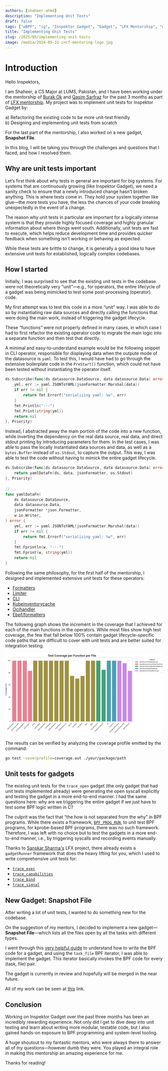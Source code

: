 ```yaml
---
authors: [shaheer-ahmd]
description: "Implementing Unit Tests"
draft: false
tags: ["eBPF", "ig", "Inspektor Gadget", "Gadget", "LFX Mentorship", "unit tests", "testing"]
title: "Implementing Unit Tests"
slug: /2025/05/implementing-unit-tests
image: /media/2024-05-31-cncf-mentoring-logo.jpg
---
```


# Introduction

Hello Inspektors,

I am Shaheer, a CS Major at LUMS, Pakistan, and I have been working under the mentorship of [Burak Ok](https://github.com/burak-ok) and [Qasim Sarfraz](https://github.com/mqasimsarfraz/) for the past 3 months as part of [LFX mentorship](https://mentorship.lfx.linuxfoundation.org/project/d3a1a899-1ca0-4e10-a402-01ef6fde26f2). My project was to implement unit tests for Inspektor Gadget by:  

a) Refactoring the existing code to be more unit-test friendly  
b) Designing and implementing unit tests from scratch  

For the last part of the mentorship, I also worked on a new gadget, **Snapshot File**.

In this blog, I will be taking you through the challenges and questions that I faced, and how I resolved them.

<!-- truncate -->

## Why are unit tests important

Let’s first think about why tests in general are important for big systems.
For systems that are continuously growing (like Inspektor Gadget), we need a sanity check to ensure that a newly introduced change hasn’t broken anything.
This is where tests come in.
They hold your system together like glue—the more tests you have, the less the chances of your code breaking unexpectedly in the event of a change.

The reason why unit tests in particular are important for a logically intense system is that they provide highly focused coverage and highly granular information about where things went south. Additionally, unit tests are fast to execute, which helps reduce development time and provides quicker feedback when something isn’t working or behaving as expected.

While these tests are brittle to change, it is generally a good idea to have extensive unit tests for established, logically complex codebases.

## How I started

Initially, I was surprised to see that the existing unit tests in the codebase were not theoretically very “unit”—e.g., for operators, the entire lifecycle of a gadget was being mimicked to test some post-processing (operator) code.

My first attempt was to test this code in a more “unit” way. I was able to do so by instantiating raw data sources and directly calling the functions that were doing the main work, instead of triggering the gadget lifecycle.

These “functions” were not properly defined in many cases, in which case I had to first refactor the existing operator code to migrate the main logic into a separate function and then test that directly. 

A minimal and easy-to-understand example would be the following snippet in CLI operator, responsible for displaying data when the outpute mode of the datasource is `yaml`. To test this, I would have had to go through the extensive boilerplate code in the `PreStart()` function, which could not have been tested without instantiating the operator itself.

```go
ds.Subscribe(func(ds datasource.DataSource, data datasource.Data) error {
	yml, err := yaml.JSONToYAML(jsonFormatter.Marshal(data))
	if err != nil {
		return fmt.Errorf("serializing yaml: %w", err)
	}
	fmt.Println("---")
	fmt.Print(string(yml))
	return nil
}, Priority)
```
Instead, I abstracted away the main portion of the code into a new function, while inverting the dependency on the real data source, real data, and direct stdout printing by introducing parameters for them. In the test cases, I was able to pass the locally instantiated data sources and data, as well as a `bytes.Buffer` instead of `os.Stdout`, to capture the output. This way, I was able to test the code without having to mimick the entire gadget lifecycle.
```go
ds.Subscribe(func(ds datasource.DataSource, data datasource.Data) error {
	return yamlDataFn(ds, data, jsonFormatter, os.Stdout)
}, Priority)

//...
func yamlDataFn(
	ds datasource.DataSource,
	data datasource.Data,
	jsonFormatter *json.Formatter,
	w io.Writer,
) error {
	yml, err := yaml.JSONToYAML(jsonFormatter.Marshal(data))
	if err != nil {
		return fmt.Errorf("serializing yaml: %w", err)
	}
	fmt.Fprintln(w, "---")
	fmt.Fprint(w, string(yml))
	return nil
}
```

Following the same philosophy, for the first half of the mentorship, I designed and implemented extensive unit tests for these operators:

- [Formatters](https://github.com/inspektor-gadget/inspektor-gadget/pull/4205) 
- [Limiter](https://github.com/inspektor-gadget/inspektor-gadget/pull/4234)
- [CLI](https://github.com/inspektor-gadget/inspektor-gadget/pull/4241)  
- [Kubeinventorycache](https://github.com/inspektor-gadget/inspektor-gadget/pull/4282)  
- [Ocihandler](https://github.com/inspektor-gadget/inspektor-gadget/pull/4289)  
- [Ebpf/formatters](https://github.com/inspektor-gadget/inspektor-gadget/pull/4249)  

The following graph shows the increment in the coverage that I achieved for each of the main functions in the operators. While most files show high test coverage, the few that fall below 100% contain gadget lifecycle-specific code paths that are difficult to cover with unit tests and are better suited for integration testing.

![Coverage](../static/media/2025-06-10-implementing-unit-tests.png)

The results can be verified by analyzing the coverage profile emitted by the command:

```bash
go test -coverprofile=coverage.out ./your/package/path
````


## Unit tests for gadgets

The existing unit tests for the `trace_open` gadget (the only gadget that had unit tests implemented already) were generating the open syscall explicitly and testing the gadget in a more end-to-end manner. I had the same questions here: why are we triggering the entire gadget if we just have to test some BPF logic written in C?

The culprit was the fact that “the how is not separated from the why” in BPF programs. While there exists a framework, [`BPF_PROG_RUN`](https://docs.kernel.org/bpf/bpf_prog_run.html), to unit test BPF programs, for kprobe-based BPF programs, there was no such framework. Therefore, I was left with no choice but to test the gadgets in a more end-to-end manner, i.e., by triggering syscalls and recording events manually.

Thanks to [Sanskar Sharma\'s](https://inspektor-gadget.io/blog/2024/12/inspektor-gadget-unittesting-framework/) LFX project, there already exists a `gadgetRunner` framework that does the heavy lifting for you, which I used to write comprehensive unit tests for:

* [`trace_exec`](https://github.com/inspektor-gadget/inspektor-gadget/pull/4348)
* [`trace_capabilities`](https://github.com/inspektor-gadget/inspektor-gadget/pull/4403)
* [`trace_bind`](https://github.com/inspektor-gadget/inspektor-gadget/pull/4413)
* [`trace_signal`](https://github.com/inspektor-gadget/inspektor-gadget/pull/4453)

## New Gadget: Snapshot File

After writing a lot of unit tests, I wanted to do something new for the codebase.

On the suggestion of my mentors, I decided to implement a new gadget—**Snapshot File**—which lists all the files open by all the tasks with different types.

I went through this [very helpful guide](https://github.com/inspektor-gadget/Contribfest-KubeCon-Europe2025/tree/main/labs/build-your-first-gadget) to understand how to write the BPF code for a gadget, and using the `task_file` BPF iterator, I was able to implement the gadget. This iterator basically invokes the BPF code for every (task, file) pair.

The gadget is currently in review and hopefully will be merged in the near future.

All of my work can be seen at [this](https://github.com/inspektor-gadget/inspektor-gadget/pulls?q=is%3Aany+is%3Apr+author%3AShaheer-Ahmd+) link.

## Conclusion

Working on Inspektor Gadget over the past three months has been an incredibly rewarding experience. Not only did I get to dive deep into unit testing and learn about writing more modular, testable code, but I also gained hands-on exposure to BPF programming and system-level tooling.

A huge shoutout to my fantastic mentors, who were always there to answer all of my questions—however dumb they were. You played an integral role in making this mentorship an amazing experience for me. 

Thanks for reading!